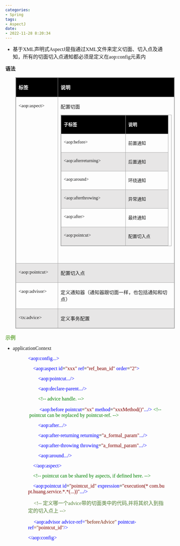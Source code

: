 ```yaml
---
categories:
- Spring
tags:
- AspectJ
date:
- 2022-11-28 8:20:34
---
```


<ul style="list-style-type:disc">
    <li><span style="font-size:12.0pt"><span style="font-family:&quot;Microsoft YaHei UI&quot;">基于</span></span><span
            style="font-size:12.0pt"><span style="font-family:&quot;Comic Sans MS&quot;">XML</span></span><span
            style="font-size:12.0pt"><span style="font-family:&quot;Microsoft YaHei UI&quot;">声明式</span></span><span
            style="font-size:12.0pt"><span style="font-family:&quot;Comic Sans MS&quot;">AspectJ</span></span><span
            style="font-size:12.0pt"><span style="font-family:&quot;Microsoft YaHei UI&quot;">是指通过</span></span><span
            style="font-size:12.0pt"><span style="font-family:&quot;Comic Sans MS&quot;">XML</span></span><span
            style="font-size:12.0pt"><span
                style="font-family:&quot;Microsoft YaHei UI&quot;">文件来定义切面、切入点及通知，所有的切面切入点通知都必须是定义在</span></span><span
            style="font-size:12.0pt"><span style="font-family:&quot;Comic Sans MS&quot;">aop:config</span></span><span
            style="font-size:12.0pt"><span style="font-family:&quot;Microsoft YaHei UI&quot;">元素内</span></span></li>
</ul>
<p><span style="font-size:12.0pt"><span
            style="font-family:&quot;Microsoft YaHei UI&quot;"><strong>语法</strong></span></span></p>
<table summary="" cellspacing="0"
    style="border-collapse:collapse; border-color:#a3a3a3; border-style:solid; border-width:1px; margin-left:32px"
    class=" cke_show_border">
    <tbody>
        <tr>
            <td
                style="background-color:black; border-bottom:1px solid #a3a3a3; border-left:1px solid #a3a3a3; border-right:1px solid #a3a3a3; border-top:1px solid #a3a3a3; vertical-align:top; width:1.2277in">
                <p><span style="font-size:11.5pt"><span style="font-family:&quot;Microsoft YaHei UI&quot;"><span
                                style="color:white"><strong>标签</strong></span></span></span></p>
            </td>
            <td
                style="background-color:black; border-bottom:1px solid #a3a3a3; border-left:1px solid #a3a3a3; border-right:1px solid #a3a3a3; border-top:1px solid #a3a3a3; vertical-align:top; width:3.8965in">
                <p><span style="font-size:11.5pt"><span style="font-family:&quot;Microsoft YaHei UI&quot;"><span
                                style="color:white"><strong>说明</strong></span></span></span></p>
            </td>
        </tr>
        <tr>
            <td
                style="border-bottom:1px solid #a3a3a3; border-left:1px solid #a3a3a3; border-right:1px solid #a3a3a3; border-top:1px solid #a3a3a3; vertical-align:top; width:1.2277in">
                <p><span style="font-size:11.5pt"><span
                            style="font-family:&quot;Comic Sans MS&quot;">&lt;aop:aspect&gt;</span></span></p>
            </td>
            <td
                style="border-bottom:1px solid #a3a3a3; border-left:1px solid #a3a3a3; border-right:1px solid #a3a3a3; border-top:1px solid #a3a3a3; vertical-align:top; width:3.8965in">
                <p><span style="font-size:11.5pt"><span
                            style="font-family:&quot;Microsoft YaHei UI&quot;">配置切面</span></span></p>
                <table summary="" cellspacing="0"
                    style="border-collapse:collapse; border-color:#a3a3a3; border-style:solid; border-width:1px; "
                    class=" cke_show_border">
                    <tbody>
                        <tr>
                            <td
                                style="background-color:black; border-bottom:1px solid #a3a3a3; border-left:1px solid #a3a3a3; border-right:1px solid #a3a3a3; border-top:1px solid #a3a3a3; vertical-align:top; width:1.9465in">
                                <p><span style="font-size:10.5pt"><span
                                            style="font-family:&quot;Microsoft YaHei UI&quot;"><span
                                                style="color:white"><strong>子标签</strong></span></span></span></p>
                            </td>
                            <td
                                style="background-color:black; border-bottom:1px solid #a3a3a3; border-left:1px solid #a3a3a3; border-right:1px solid #a3a3a3; border-top:1px solid #a3a3a3; vertical-align:top; width:1.2298in">
                                <p><span style="font-size:10.5pt"><span
                                            style="font-family:&quot;Microsoft YaHei UI&quot;"><span
                                                style="color:white"><strong>说明</strong></span></span></span></p>
                            </td>
                        </tr>
                        <tr>
                            <td
                                style="border-bottom:1px solid #a3a3a3; border-left:1px solid #a3a3a3; border-right:1px solid #a3a3a3; border-top:1px solid #a3a3a3; vertical-align:top; width:1.9465in">
                                <p><span style="font-size:10.5pt"><span
                                            style="font-family:&quot;Comic Sans MS&quot;">&lt;aop:before&gt;</span></span>
                                </p>
                            </td>
                            <td
                                style="border-bottom:1px solid #a3a3a3; border-left:1px solid #a3a3a3; border-right:1px solid #a3a3a3; border-top:1px solid #a3a3a3; vertical-align:top; width:1.2298in">
                                <p><span style="font-size:10.5pt"><span
                                            style="font-family:&quot;Microsoft YaHei UI&quot;">前置通知</span></span></p>
                            </td>
                        </tr>
                        <tr>
                            <td
                                style="background-color:#e7e6e6; border-bottom:1px solid #a3a3a3; border-left:1px solid #a3a3a3; border-right:1px solid #a3a3a3; border-top:1px solid #a3a3a3; vertical-align:top; width:1.9465in">
                                <p><span style="font-size:10.5pt"><span
                                            style="font-family:&quot;Comic Sans MS&quot;">&lt;aop:afterreturning&gt;</span></span>
                                </p>
                            </td>
                            <td
                                style="background-color:#e7e6e6; border-bottom:1px solid #a3a3a3; border-left:1px solid #a3a3a3; border-right:1px solid #a3a3a3; border-top:1px solid #a3a3a3; vertical-align:top; width:1.2298in">
                                <p><span style="font-size:10.5pt"><span
                                            style="font-family:&quot;Microsoft YaHei UI&quot;">后置通知</span></span></p>
                            </td>
                        </tr>
                        <tr>
                            <td
                                style="border-bottom:1px solid #a3a3a3; border-left:1px solid #a3a3a3; border-right:1px solid #a3a3a3; border-top:1px solid #a3a3a3; vertical-align:top; width:1.9465in">
                                <p><span style="font-size:10.5pt"><span
                                            style="font-family:&quot;Comic Sans MS&quot;">&lt;aop:around&gt;</span></span>
                                </p>
                            </td>
                            <td
                                style="border-bottom:1px solid #a3a3a3; border-left:1px solid #a3a3a3; border-right:1px solid #a3a3a3; border-top:1px solid #a3a3a3; vertical-align:top; width:1.2298in">
                                <p><span style="font-size:10.5pt"><span
                                            style="font-family:&quot;Microsoft YaHei UI&quot;">环绕通知</span></span></p>
                            </td>
                        </tr>
                        <tr>
                            <td
                                style="background-color:#e7e6e6; border-bottom:1px solid #a3a3a3; border-left:1px solid #a3a3a3; border-right:1px solid #a3a3a3; border-top:1px solid #a3a3a3; vertical-align:top; width:1.9465in">
                                <p><span style="font-size:10.5pt"><span
                                            style="font-family:&quot;Comic Sans MS&quot;">&lt;aop:afterthrowing&gt;</span></span>
                                </p>
                            </td>
                            <td
                                style="background-color:#e7e6e6; border-bottom:1px solid #a3a3a3; border-left:1px solid #a3a3a3; border-right:1px solid #a3a3a3; border-top:1px solid #a3a3a3; vertical-align:top; width:1.2298in">
                                <p><span style="font-size:10.5pt"><span
                                            style="font-family:&quot;Microsoft YaHei UI&quot;">异常通知</span></span></p>
                            </td>
                        </tr>
                        <tr>
                            <td
                                style="border-bottom:1px solid #a3a3a3; border-left:1px solid #a3a3a3; border-right:1px solid #a3a3a3; border-top:1px solid #a3a3a3; vertical-align:top; width:1.9465in">
                                <p><span style="font-size:10.5pt"><span
                                            style="font-family:&quot;Comic Sans MS&quot;">&lt;aop:after&gt;</span></span>
                                </p>
                            </td>
                            <td
                                style="border-bottom:1px solid #a3a3a3; border-left:1px solid #a3a3a3; border-right:1px solid #a3a3a3; border-top:1px solid #a3a3a3; vertical-align:top; width:1.2298in">
                                <p><span style="font-size:10.5pt"><span
                                            style="font-family:&quot;Microsoft YaHei UI&quot;">最终通知</span></span></p>
                            </td>
                        </tr>
                        <tr>
                            <td
                                style="background-color:#e7e6e6; border-bottom:1px solid #a3a3a3; border-left:1px solid #a3a3a3; border-right:1px solid #a3a3a3; border-top:1px solid #a3a3a3; vertical-align:top; width:1.9465in">
                                <p><span style="font-size:10.5pt"><span
                                            style="font-family:&quot;Comic Sans MS&quot;">&lt;aop:pointcut&gt;</span></span>
                                </p>
                            </td>
                            <td
                                style="background-color:#e7e6e6; border-bottom:1px solid #a3a3a3; border-left:1px solid #a3a3a3; border-right:1px solid #a3a3a3; border-top:1px solid #a3a3a3; vertical-align:top; width:1.2298in">
                                <p><span style="font-size:10.5pt"><span
                                            style="font-family:&quot;Microsoft YaHei UI&quot;">配置切入点</span></span></p>
                            </td>
                        </tr>
                    </tbody>
                </table>
                <p><span style="font-size:11.5pt"><span
                            style="font-family:&quot;Comic Sans MS&quot;">&nbsp;</span></span></p>
            </td>
        </tr>
        <tr>
            <td
                style="background-color:#e7e6e6; border-bottom:1px solid #a3a3a3; border-left:1px solid #a3a3a3; border-right:1px solid #a3a3a3; border-top:1px solid #a3a3a3; vertical-align:top; width:1.2472in">
                <p><span style="font-size:11.5pt"><span
                            style="font-family:&quot;Comic Sans MS&quot;">&lt;aop:pointcut&gt;</span></span></p>
            </td>
            <td
                style="background-color:#e7e6e6; border-bottom:1px solid #a3a3a3; border-left:1px solid #a3a3a3; border-right:1px solid #a3a3a3; border-top:1px solid #a3a3a3; vertical-align:top; width:3.877in">
                <p><span style="font-size:11.5pt"><span
                            style="font-family:&quot;Microsoft YaHei UI&quot;">配置切入点</span></span></p>
            </td>
        </tr>
        <tr>
            <td
                style="border-bottom:1px solid #a3a3a3; border-left:1px solid #a3a3a3; border-right:1px solid #a3a3a3; border-top:1px solid #a3a3a3; vertical-align:top; width:1.2277in">
                <p><span style="font-size:11.5pt"><span
                            style="font-family:&quot;Comic Sans MS&quot;">&lt;aop:advisor&gt;</span></span></p>
            </td>
            <td
                style="border-bottom:1px solid #a3a3a3; border-left:1px solid #a3a3a3; border-right:1px solid #a3a3a3; border-top:1px solid #a3a3a3; vertical-align:top; width:3.9659in">
                <p><span style="font-size:11.5pt"><span
                            style="font-family:&quot;Microsoft YaHei UI&quot;">定义通知器（通知器跟切面一样，也包括通知和切点）</span></span>
                </p>
            </td>
        </tr>
        <tr>
            <td
                style="background-color:#e7e6e6; border-bottom:1px solid #a3a3a3; border-left:1px solid #a3a3a3; border-right:1px solid #a3a3a3; border-top:1px solid #a3a3a3; vertical-align:top; width:1.2277in">
                <p><span style="font-size:11.5pt"><span
                            style="font-family:&quot;Comic Sans MS&quot;">&lt;tx:advice&gt;</span></span></p>
            </td>
            <td
                style="background-color:#e7e6e6; border-bottom:1px solid #a3a3a3; border-left:1px solid #a3a3a3; border-right:1px solid #a3a3a3; border-top:1px solid #a3a3a3; vertical-align:top; width:3.8965in">
                <p><span style="font-size:11.5pt"><span
                            style="font-family:&quot;Microsoft YaHei UI&quot;">定义事务配置</span></span></p>
            </td>
        </tr>
    </tbody>
</table>
<p><span style="font-size:12.0pt"><span style="font-family:&quot;Microsoft YaHei UI&quot;"><span
                style="color:#70ad47"><strong>示例</strong></span></span></span></p>
<ul style="list-style-type:disc">
    <li><span style="font-size:12.0pt"><span
                style="font-family:&quot;Comic Sans MS&quot;">applicationContext</span></span></li>
</ul>
<p style="margin-left:72px"><span style="font-size:12.0pt"><span style="font-family:&quot;Comic Sans MS&quot;"><span
                style="color:blue">&lt;aop:config...&gt;</span></span></span></p>
<p style="margin-left:72px"><span style="font-size:12.0pt"><span
            style="font-family:&quot;Comic Sans MS&quot;">&nbsp;&nbsp;&nbsp;&nbsp;<span
                style="color:blue">&lt;aop:aspect&nbsp;id</span><span style="color:black">=</span><span
                style="color:maroon">"xxx"</span><span style="color:blue">&nbsp;ref</span><span
                style="color:black">=</span><span style="color:maroon">"ref_bean_id"</span><span
                style="color:blue">&nbsp;order</span><span style="color:black">=</span><span
                style="color:maroon">"2"</span><span style="color:blue">&gt;</span></span></span></p>
<p style="margin-left:72px"><span style="font-size:12.0pt"><span
            style="font-family:&quot;Comic Sans MS&quot;">&nbsp;&nbsp;&nbsp;&nbsp;&nbsp;&nbsp;&nbsp;&nbsp;<span
                style="color:blue">&lt;aop:pointcut.../&gt;</span></span></span></p>
<p style="margin-left:72px"><span style="font-size:12.0pt"><span
            style="font-family:&quot;Comic Sans MS&quot;">&nbsp;&nbsp;&nbsp;&nbsp;&nbsp;&nbsp;&nbsp;&nbsp;<span
                style="color:blue">&lt;aop:declare-parent.../&gt;</span></span></span></p>
<p style="margin-left:72px"><span style="font-size:12.0pt"><span
            style="font-family:&quot;Comic Sans MS&quot;">&nbsp;&nbsp;&nbsp;&nbsp;&nbsp;&nbsp;&nbsp;&nbsp;<span
                style="color:green">&lt;!--&nbsp;advice&nbsp;handle.&nbsp;--&gt;</span></span></span></p>
<p style="margin-left:72px"><span style="font-size:12.0pt">&nbsp;&nbsp;&nbsp;&nbsp;&nbsp;&nbsp;&nbsp;&nbsp;<span
            style="font-family:&quot;Comic Sans MS&quot;"><span
                style="color:blue">&lt;aop:before&nbsp;pointcut</span></span><span
            style="font-family:&quot;Comic Sans MS&quot;"><span style="color:black">=</span></span><span
            style="font-family:&quot;Comic Sans MS&quot;"><span style="color:maroon">"xx"</span></span><span
            style="font-family:&quot;Comic Sans MS&quot;"><span style="color:blue">&nbsp;method</span></span><span
            style="font-family:&quot;Comic Sans MS&quot;"><span style="color:black">=</span></span><span
            style="font-family:&quot;Comic Sans MS&quot;"><span style="color:maroon">"xxxMethod()"</span></span><span
            style="font-family:&quot;Comic Sans MS&quot;"><span style="color:blue">.../&gt;</span></span> <span
            style="font-family:&quot;Comic Sans MS&quot;"><span
                style="color:green">&lt;!--&nbsp;pointcut&nbsp;can&nbsp;be&nbsp;replaced&nbsp;by&nbsp;pointcut</span></span><span
            style="font-family:SimSun"><span style="color:green">-</span></span><span
            style="font-family:&quot;Comic Sans MS&quot;"><span
                style="color:green">ref.&nbsp;--&gt;</span></span></span></p>
<p style="margin-left:72px"><span style="font-size:12.0pt"><span
            style="font-family:&quot;Comic Sans MS&quot;">&nbsp;&nbsp;&nbsp;&nbsp;&nbsp;&nbsp;&nbsp;&nbsp;<span
                style="color:blue">&lt;aop:after.../&gt;</span></span></span></p>
<p style="margin-left:72px"><span style="font-size:12.0pt"><span
            style="font-family:&quot;Comic Sans MS&quot;">&nbsp;&nbsp;&nbsp;&nbsp;&nbsp;&nbsp;&nbsp;&nbsp;<span
                style="color:blue">&lt;aop:after-returning&nbsp;returning</span><span style="color:black">=</span><span
                style="color:maroon">"a_formal_param"</span><span style="color:blue">.../&gt;</span>&nbsp;</span></span>
</p>
<p style="margin-left:72px"><span style="font-size:12.0pt"><span
            style="font-family:&quot;Comic Sans MS&quot;">&nbsp;&nbsp;&nbsp;&nbsp;&nbsp;&nbsp;&nbsp;&nbsp;<span
                style="color:blue">&lt;aop:after-throwing&nbsp;throwing</span><span style="color:black">=</span><span
                style="color:maroon">"a_formal_param"</span><span style="color:blue">.../&gt;</span></span></span></p>
<p style="margin-left:72px"><span style="font-size:12.0pt"><span
            style="font-family:&quot;Comic Sans MS&quot;">&nbsp;&nbsp;&nbsp;&nbsp;&nbsp;&nbsp;&nbsp;&nbsp;<span
                style="color:blue">&lt;aop:around.../&gt;</span></span></span></p>
<p style="margin-left:72px"><span style="font-size:12.0pt"><span
            style="font-family:&quot;Comic Sans MS&quot;">&nbsp;&nbsp;&nbsp;&nbsp;<span
                style="color:blue">&lt;/aop:aspect&gt;</span></span></span></p>
<p style="margin-left:72px"><span style="font-size:12.0pt"><span
            style="font-family:&quot;Comic Sans MS&quot;">&nbsp;&nbsp;&nbsp;&nbsp;<span
                style="color:green">&lt;!--&nbsp;pointcut&nbsp;can&nbsp;be&nbsp;shared&nbsp;by&nbsp;aspects,&nbsp;if&nbsp;defined&nbsp;here.&nbsp;--&gt;</span></span></span>
</p>
<p style="margin-left:72px"><span style="font-size:12.0pt"><span
            style="font-family:&quot;Comic Sans MS&quot;">&nbsp;&nbsp;&nbsp;&nbsp;<span
                style="color:blue">&lt;aop:pointcut&nbsp;id</span><span style="color:black">=</span><span
                style="color:maroon">"pointcut_id"</span><span style="color:blue">&nbsp;expression</span><span
                style="color:black">=</span><span
                style="color:maroon">"execution(*&nbsp;com.bupt.huang.service.*.*(...))"</span><span
                style="color:blue">.../&gt;</span>&nbsp;</span></span></p>
<p style="margin-left:72px"><span style="font-size:12.0pt">&nbsp; &nbsp;&nbsp;<span
            style="font-family:&quot;Comic Sans MS&quot;"><span style="color:#538135">&lt;!-- </span></span><span
            style="font-family:&quot;Microsoft YaHei UI&quot;"><span style="color:#538135">定义哪一个</span></span><span
            style="font-family:&quot;Comic Sans MS&quot;"><span style="color:#538135">advice</span></span><span
            style="font-family:&quot;Microsoft YaHei UI&quot;"><span style="color:#538135">带的切面类中的代码</span></span><span
            style="font-family:&quot;Comic Sans MS&quot;"><span style="color:#538135">,</span></span><span
            style="font-family:&quot;Microsoft YaHei UI&quot;"><span
                style="color:#538135">并将其织入到指定的切入点上</span></span><span
            style="font-family:&quot;Comic Sans MS&quot;"><span style="color:#538135"> --&gt;</span></span></span></p>
<p style="margin-left:72px"><span style="font-size:12.0pt">&nbsp;&nbsp;&nbsp;&nbsp;<span
            style="font-family:&quot;Comic Sans MS&quot;"><span style="color:blue">&lt;aop:advisor</span></span> <span
            style="font-family:&quot;Comic Sans MS&quot;"><span style="color:blue">advice-ref=</span></span><span
            style="font-family:&quot;Comic Sans MS&quot;"><span style="color:#78230c">"beforeAdvice" </span></span><span
            style="font-family:&quot;Comic Sans MS&quot;"><span style="color:blue">pointcut-ref</span></span><span
            style="font-family:&quot;Comic Sans MS&quot;"><span style="color:#78230c">="</span></span><span
            style="font-family:&quot;Comic Sans MS&quot;"><span style="color:maroon">pointcut_id</span></span><span
            style="font-family:&quot;Comic Sans MS&quot;"><span style="color:#78230c">"</span></span><span
            style="font-family:&quot;Comic Sans MS&quot;"><span style="color:blue">/&gt;</span></span></span></p>
<p style="margin-left:72px"><span style="font-size:12.0pt"><span style="font-family:&quot;Comic Sans MS&quot;"><span
                style="color:blue">&lt;/aop:config&gt;</span></span></span></p>
<p><span style="font-size:12.0pt"><span style="font-family:&quot;Comic Sans MS&quot;"><span
                style="color:blue">&nbsp;</span></span></span></p>
<p><span style="font-size:12.0pt"><span style="font-family:&quot;Comic Sans MS&quot;"><span
                style="color:blue">&nbsp;</span></span></span></p>
<p><span style="font-size:12.0pt"><span style="font-family:&quot;Comic Sans MS&quot;">&nbsp;</span></span></p>
<p><span style="font-size:12.0pt"><span style="font-family:&quot;Microsoft YaHei UI&quot;">&nbsp;</span></span></p>
<p><span style="font-size:12.0pt"><span style="font-family:&quot;Microsoft YaHei UI&quot;">&nbsp;</span></span>​​​​​​​
</p>